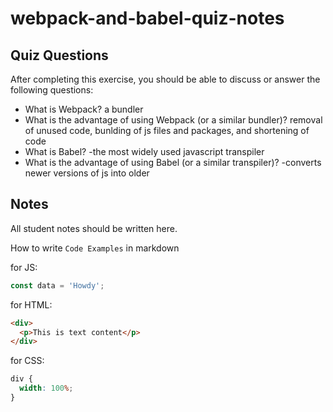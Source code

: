 # webpack-and-babel-quiz-notes

## Quiz Questions

After completing this exercise, you should be able to discuss or answer the following questions:

- What is Webpack?
  a bundler
- What is the advantage of using Webpack (or a similar bundler)?
  removal of unused code, bunlding of js files and packages, and shortening of code
- What is Babel?
  -the most widely used javascript transpiler
- What is the advantage of using Babel (or a similar transpiler)?
  -converts newer versions of js into older

## Notes

All student notes should be written here.

How to write `Code Examples` in markdown

for JS:

```js
const data = 'Howdy';
```

for HTML:

```html
<div>
  <p>This is text content</p>
</div>
```

for CSS:

```css
div {
  width: 100%;
}
```
